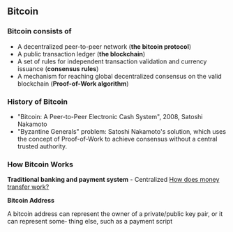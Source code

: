 ## Bitcoin

### Bitcoin consists of
 - A decentralized peer-to-peer network (**the bitcoin protocol**)
 - A public transaction ledger (**the blockchain**)
 - A set of rules for independent transaction validation and currency issuance (**consensus rules**)
 - A mechanism for reaching global decentralized consensus on the valid blockchain (**Proof-of-Work algorithm**)

### History of Bitcoin
 - "Bitcoin: A Peer-to-Peer Electronic Cash System", 2008, Satoshi Nakamoto
 - "Byzantine Generals" problem: Satoshi Nakamoto's solution, which uses the concept of Proof-of-Work to achieve consensus without a central trusted authority.

### How Bitcoin Works

**Traditional banking and payment system** - Centralized
[How does money transfer work?](https://www.quora.com/How-does-money-transfer-between-banks-and-different-countries-work)

**Bitcoin Address**

A bitcoin address can represent the owner of a private/public key pair, or it can represent some‐ thing else, such as a payment script



<!--stackedit_data:
eyJoaXN0b3J5IjpbMTgxNTgzNDU1OCwtMTM0MDExOTQzLC0yMT
I1MTUzMjQ5LC0xODE0MzY0NTI3XX0=
-->